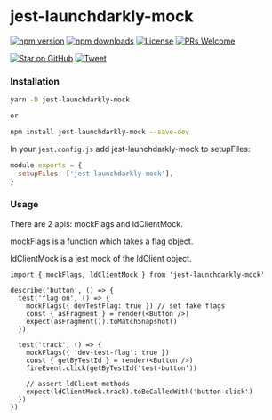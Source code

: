 # jest-launchdarkly-mock

[![npm version](https://img.shields.io/npm/v/jest-launchdarkly-mock.svg)](https://www.npmjs.com/package/jest-launchdarkly-mock) 
[![npm downloads](https://img.shields.io/npm/dm/jest-launchdarkly-mock.svg)](https://www.npmjs.com/package/jest-launchdarkly-mock)
[![License](https://img.shields.io/badge/License-Apache%202.0-blue.svg)](https://opensource.org/licenses/Apache-2.0)
[![PRs Welcome](https://img.shields.io/badge/PRs-welcome-brightgreen.svg)](http://makeapullrequest.com/)

[![Star on GitHub](https://img.shields.io/github/stars/yusinto/universal-hot-reload?style=social)](https://github.com/launchdarkly-labs/jest-launchdarkly-mock/stargazers)
[![Tweet](https://img.shields.io/twitter/url/https/github.com/testing-library/react-testing-library.svg?style=social)](https://twitter.com/intent/tweet?text=Check%20out%20jest-launchdarkly-mock%20by%20%40launchdarkly%20https%3A%2F%2Fgithub.com%2Flaunchdarkly-labs%2Fjest-launchdarkly-mock%20%F0%9F%91%8D)

### Installation

```bash
yarn -D jest-launchdarkly-mock

or 

npm install jest-launchdarkly-mock --save-dev
```

In your `jest.config.js` add jest-launchdarkly-mock to setupFiles: 

```js
module.exports = {
  setupFiles: ['jest-launchdarkly-mock'],
}
```

### Usage
There are 2 apis: mockFlags and ldClientMock.

mockFlags is a function which takes a flag object. 

ldClientMock is a jest mock of the ldClient object. 

```tsx
import { mockFlags, ldClientMock } from 'jest-launchdarkly-mock'

describe('button', () => {
  test('flag on', () => {
    mockFlags({ devTestFlag: true }) // set fake flags
    const { asFragment } = render(<Button />)
    expect(asFragment()).toMatchSnapshot()
  })

  test('track', () => {
    mockFlags({ 'dev-test-flag': true })
    const { getByTestId } = render(<Button />)
    fireEvent.click(getByTestId('test-button'))

    // assert ldClient methods
    expect(ldClientMock.track).toBeCalledWith('button-click')
  })
})

```